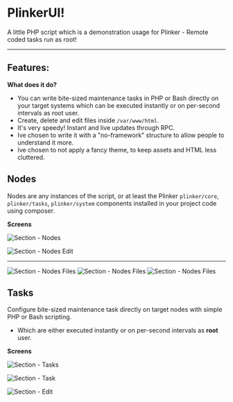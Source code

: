 PlinkerUI!
===================

A little PHP script which is a demonstration usage for Plinker - Remote coded tasks run as root! 

----------

Features:
---------

**What does it do?**

 - You can write bite-sized maintenance tasks in PHP or Bash directly on your target systems which can be executed instantly or on per-second intervals as root user.
 - Create, delete and edit files inside `/var/www/html`.
 - It's very speedy! Instant and live updates through RPC.
 - Ive chosen to write it with a "no-framework" structure to allow people to understand it more.
 - Ive chosen to not apply a fancy theme, to keep assets and HTML less cluttered.

Nodes
-----

Nodes are any instances of the script, or at least the Plinker `plinker/core`, `plinker/tasks`, `plinker/system` components installed in your project code using composer.

**Screens**

![Section - Nodes](https://cherone.co.uk/files/screens/plinkerui/nodes.png)

![Section - Nodes Edit](https://cherone.co.uk/files/screens/plinkerui/node.edit.png)

----------

![Section - Nodes Files](https://cherone.co.uk/files/screens/plinkerui/node.tasks.png)
![Section - Nodes Files](https://cherone.co.uk/files/screens/plinkerui/node.files.png)
![Section - Nodes Files](https://cherone.co.uk/files/screens/plinkerui/node.information.png)


Tasks
-----

Configure bite-sized maintenance task directly on target nodes with simple PHP or Bash scripting. 

  -  Which are either executed instantly or on per-second intervals as **root** user.

**Screens**

![Section - Tasks](https://cherone.co.uk/files/screens/plinkerui/tasks.png)

![Section - Task](https://cherone.co.uk/files/screens/plinkerui/task.png)

![Section - Edit](https://cherone.co.uk/files/screens/plinkerui/task.edit.png)
